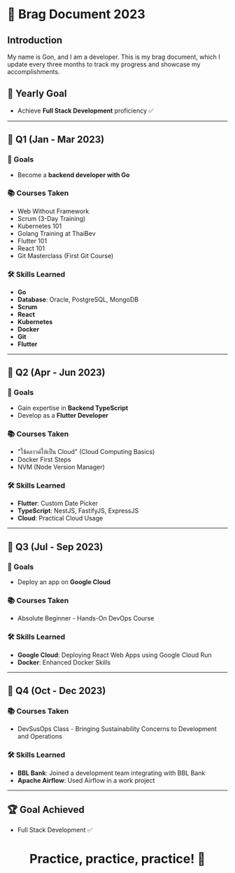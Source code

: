 # 🚀 Brag Document 2023

## Introduction
My name is Gon, and I am a developer. This is my brag document, which I update every three months to track my progress and showcase my accomplishments.

## 🎯 Yearly Goal
- Achieve **Full Stack Development** proficiency ✅

---

## 📆 Q1 (Jan - Mar 2023)
### 🎯 Goals
- Become a **backend developer with Go**

### 📚 Courses Taken
- Web Without Framework
- Scrum (3-Day Training)
- Kubernetes 101
- Golang Training at ThaiBev
- Flutter 101
- React 101
- Git Masterclass (First Git Course)

### 🛠️ Skills Learned
- **Go**
- **Database**: Oracle, PostgreSQL, MongoDB
- **Scrum**
- **React**
- **Kubernetes**
- **Docker**
- **Git**
- **Flutter**

---

## 📆 Q2 (Apr - Jun 2023)
### 🎯 Goals
- Gain expertise in **Backend TypeScript**
- Develop as a **Flutter Developer**

### 📚 Courses Taken
- "ใช้คลาวด์ให้เป็น Cloud" (Cloud Computing Basics)
- Docker First Steps
- NVM (Node Version Manager)

### 🛠️ Skills Learned
- **Flutter**: Custom Date Picker
- **TypeScript**: NestJS, FastifyJS, ExpressJS
- **Cloud**: Practical Cloud Usage

---

## 📆 Q3 (Jul - Sep 2023)
### 🎯 Goals
- Deploy an app on **Google Cloud**

### 📚 Courses Taken
- Absolute Beginner - Hands-On DevOps Course

### 🛠️ Skills Learned
- **Google Cloud**: Deploying React Web Apps using Google Cloud Run
- **Docker**: Enhanced Docker Skills

---

## 📆 Q4 (Oct - Dec 2023)
### 📚 Courses Taken
- DevSusOps Class - Bringing Sustainability Concerns to Development and Operations

### 🛠️ Skills Learned
- **BBL Bank**: Joined a development team integrating with BBL Bank
- **Apache Airflow**: Used Airflow in a work project

---

## 🏆 Goal Achieved
- Full Stack Development ✅

<h1 align="center">Practice, practice, practice! 💪</h1>
